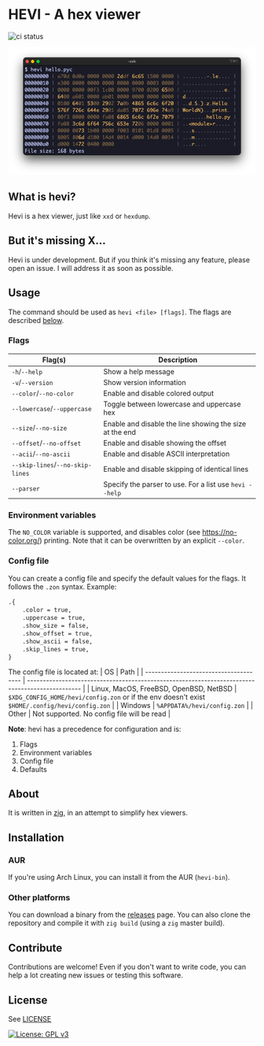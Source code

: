# HEVI - A hex viewer

![ci status](https://github.com/Arnau478/hevi/actions/workflows/ci.yml/badge.svg)

![example image](assets/example.png)

## What is hevi?
Hevi is a hex viewer, just like `xxd` or `hexdump`.

## But it's missing X...
Hevi is under development. But if you think it's missing any feature, please open an issue. I will address it as soon as possible.

## Usage
The command should be used as `hevi <file> [flags]`. The flags are described [below](#flags).

### Flags
| Flag(s)                          | Description                                             |
| -------------------------------- | ------------------------------------------------------- |
| `-h`/`--help`                    | Show a help message                                     |
| `-v`/`--version`                 | Show version information                                |
| `--color`/`--no-color`           | Enable and disable colored output                       |
| `--lowercase`/`--uppercase`      | Toggle between lowercase and uppercase hex              |
| `--size`/`--no-size`             | Enable and disable the line showing the size at the end |
| `--offset`/`--no-offset`         | Enable and disable showing the offset                   |
| `--acii`/`--no-ascii`            | Enable and disable ASCII interpretation                 |
| `--skip-lines`/`--no-skip-lines` | Enable and disable skipping of identical lines          |
| `--parser`                       | Specify the parser to use. For a list use `hevi --help` |

### Environment variables
The `NO_COLOR` variable is supported, and disables color (see <https://no-color.org/>) printing. Note that it can be overwritten by an explicit `--color`.

### Config file
You can create a config file and specify the default values for the flags. It follows the `.zon` syntax. Example:
```zig
.{
    .color = true,
    .uppercase = true,
    .show_size = false,
    .show_offset = true,
    .show_ascii = false,
    .skip_lines = true,
}
```

The config file is located at:
| OS                                     | Path                                                                                            |
| -------------------------------------- | ----------------------------------------------------------------------------------------------- |
| Linux, MacOS, FreeBSD, OpenBSD, NetBSD | `$XDG_CONFIG_HOME/hevi/config.zon` or if the env doesn't exist `$HOME/.config/hevi/config.zon`  |
| Windows                                | `%APPDATA%/hevi/config.zon`                                                                     |
| Other                                  | Not supported. No config file will be read                                                      |

**Note**: hevi has a precedence for configuration and is:
1. Flags
2. Environment variables
3. Config file
4. Defaults

## About
It is written in [zig](https://github.com/ziglang/zig), in an attempt to simplify hex viewers.

## Installation
### AUR
If you're using Arch Linux, you can install it from the AUR (`hevi-bin`).
### Other platforms
You can download a binary from the [releases](https://github.com/Arnau478/hevi/releases/) page. You can also clone the repository and compile it with `zig build` (using a `zig` master build).

## Contribute
Contributions are welcome! Even if you don't want to write code, you can help a lot creating new issues or testing this software.

## License
See [LICENSE](LICENSE)

[![License: GPL v3](https://img.shields.io/badge/License-GPLv3-blue.svg)](https://www.gnu.org/licenses/gpl-3.0)
